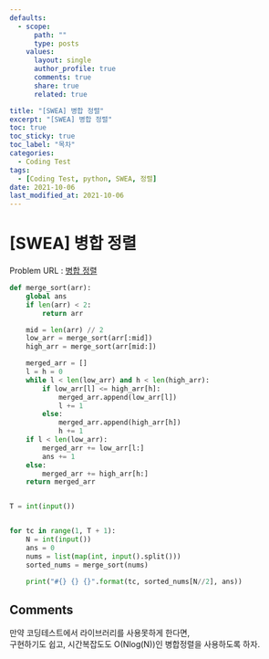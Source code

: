 ```yaml
---
defaults:
  - scope:
      path: ""
      type: posts
    values:
      layout: single
      author_profile: true
      comments: true
      share: true
      related: true

title: "[SWEA] 병합 정렬"
excerpt: "[SWEA] 병합 정렬"
toc: true
toc_sticky: true
toc_label: "목차"
categories:
  - Coding Test
tags:
  - [Coding Test, python, SWEA, 정렬]
date: 2021-10-06
last_modified_at: 2021-10-06
---
```

# [SWEA] 병합 정렬

Problem URL : [병합 정렬](https://swexpertacademy.com/main/learn/course/subjectDetail.do?courseId=AVuPDYSqAAbw5UW6&subjectId=AWUYFsQq11kDFAVT)

```python
def merge_sort(arr):
    global ans
    if len(arr) < 2:
        return arr

    mid = len(arr) // 2
    low_arr = merge_sort(arr[:mid])
    high_arr = merge_sort(arr[mid:])

    merged_arr = []
    l = h = 0
    while l < len(low_arr) and h < len(high_arr):
        if low_arr[l] <= high_arr[h]:
            merged_arr.append(low_arr[l])
            l += 1
        else:
            merged_arr.append(high_arr[h])
            h += 1
    if l < len(low_arr):
        merged_arr += low_arr[l:]
        ans += 1
    else:
        merged_arr += high_arr[h:]
    return merged_arr


T = int(input())


for tc in range(1, T + 1):
    N = int(input())
    ans = 0
    nums = list(map(int, input().split()))
    sorted_nums = merge_sort(nums)

    print("#{} {} {}".format(tc, sorted_nums[N//2], ans))
```

## Comments
만약 코딩테스트에서 라이브러리를 사용못하게 한다면,  
구현하기도 쉽고, 시간복잡도도 O(Nlog(N))인 병합정렬을 사용하도록 하자.